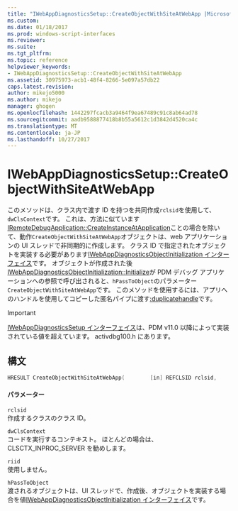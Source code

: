 ```yaml
---
title: "IWebAppDiagnosticsSetup::CreateObjectWithSiteAtWebApp |Microsoft ドキュメント"
ms.custom: 
ms.date: 01/18/2017
ms.prod: windows-script-interfaces
ms.reviewer: 
ms.suite: 
ms.tgt_pltfrm: 
ms.topic: reference
helpviewer_keywords:
- IWebAppDiagnosticsSetup::CreateObjectWithSiteAtWebApp
ms.assetid: 30975973-acb1-48f4-8266-5e097a57db22
caps.latest.revision: 
author: mikejo5000
ms.author: mikejo
manager: ghogen
ms.openlocfilehash: 1442297fcacb3a9464f9ea67489c91c8ab64ad78
ms.sourcegitcommit: aadb9588877418b8b55a5612c1d3842d4520ca4c
ms.translationtype: MT
ms.contentlocale: ja-JP
ms.lasthandoff: 10/27/2017
---
```

# <a name="iwebappdiagnosticssetupcreateobjectwithsiteatwebapp"></a>IWebAppDiagnosticsSetup::CreateObjectWithSiteAtWebApp
このメソッドは、クラス内で渡す ID を持つを共同作成`rclsid`を使用して、`dwClsContext`です。 これは、方法に似ています[IRemoteDebugApplication::CreateInstanceAtApplication](../../winscript/reference/iremotedebugapplication-createinstanceatapplication.md)ことの場合を除いて、動作`CreateObjectWithSiteAtWebApp`オブジェクトは、web アプリケーションの UI スレッドで非同期的に作成します。 クラス ID で指定されたオブジェクトを実装する必要があります[IWebAppDiagnosticsObjectInitialization インターフェイス](../../winscript/reference/iwebappdiagnosticsobjectinitialization-interface.md)です。 オブジェクトが作成された後[IWebAppDiagnosticsObjectInitialization::Initialize](../../winscript/reference/iwebappdiagnosticsobjectinitialization-initialize.md)が PDM デバッグ アプリケーションへの参照で呼び出されると、`hPassToObject`のパラメーター`CreateObjectWithSiteAtWebApp`です。 このメソッドを使用するには、アプリへのハンドルを使用してコピーした匿名パイプに渡す[:duplicatehandle](http://go.microsoft.com/fwlink/?LinkId=232450)です。  
  
> [!IMPORTANT]
>  [IWebAppDiagnosticsSetup インターフェイス](../../winscript/reference/iwebappdiagnosticssetup-interface.md)は、PDM v11.0 以降によって実装されている値を超えています。 activdbg100.h にあります。  
  
## <a name="syntax"></a>構文  
  
```cpp  
HRESULT CreateObjectWithSiteAtWebApp(        [in] REFCLSID rclsid,         [in] DWORD dwClsContext,         [in] REFIID riid,         [in] DWORD_PTR hPassToObject        );  
```  
  
#### <a name="parameters"></a>パラメーター  
 `rclsid`  
 作成するクラスのクラス ID。  
  
 `dwClsContext`  
 コードを実行するコンテキスト。 ほとんどの場合は、CLSCTX_INPROC_SERVER を勧めします。  
  
 `riid`  
 使用しません。  
  
 `hPassToObject`  
 渡されるオブジェクトは、UI スレッドで、作成後、オブジェクトを実装する場合を値[IWebAppDiagnosticsObjectInitialization インターフェイス](../../winscript/reference/iwebappdiagnosticsobjectinitialization-interface.md)です。